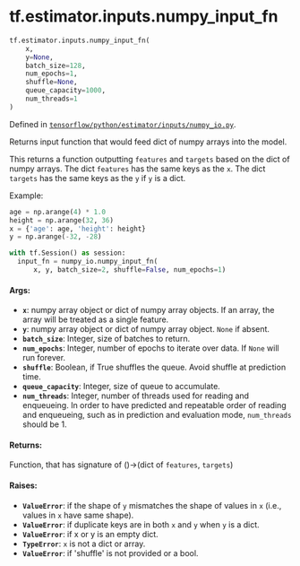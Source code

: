 <div itemscope itemtype="http://developers.google.com/ReferenceObject">
<meta itemprop="name" content="tf.estimator.inputs.numpy_input_fn" />
</div>

# tf.estimator.inputs.numpy_input_fn

``` python
tf.estimator.inputs.numpy_input_fn(
    x,
    y=None,
    batch_size=128,
    num_epochs=1,
    shuffle=None,
    queue_capacity=1000,
    num_threads=1
)
```



Defined in [`tensorflow/python/estimator/inputs/numpy_io.py`](https://www.tensorflow.org/code/tensorflow/python/estimator/inputs/numpy_io.py).

Returns input function that would feed dict of numpy arrays into the model.

This returns a function outputting `features` and `targets` based on the dict
of numpy arrays. The dict `features` has the same keys as the `x`. The dict
`targets` has the same keys as the `y` if `y` is a dict.

Example:

```python
age = np.arange(4) * 1.0
height = np.arange(32, 36)
x = {'age': age, 'height': height}
y = np.arange(-32, -28)

with tf.Session() as session:
  input_fn = numpy_io.numpy_input_fn(
      x, y, batch_size=2, shuffle=False, num_epochs=1)
```

#### Args:

* <b>`x`</b>: numpy array object or dict of numpy array objects. If an array,
    the array will be treated as a single feature.
* <b>`y`</b>: numpy array object or dict of numpy array object. `None` if absent.
* <b>`batch_size`</b>: Integer, size of batches to return.
* <b>`num_epochs`</b>: Integer, number of epochs to iterate over data. If `None` will
    run forever.
* <b>`shuffle`</b>: Boolean, if True shuffles the queue. Avoid shuffle at prediction
    time.
* <b>`queue_capacity`</b>: Integer, size of queue to accumulate.
* <b>`num_threads`</b>: Integer, number of threads used for reading and enqueueing. In
    order to have predicted and repeatable order of reading and enqueueing,
    such as in prediction and evaluation mode, `num_threads` should be 1.


#### Returns:

Function, that has signature of ()->(dict of `features`, `targets`)


#### Raises:

* <b>`ValueError`</b>: if the shape of `y` mismatches the shape of values in `x` (i.e.,
    values in `x` have same shape).
* <b>`ValueError`</b>: if duplicate keys are in both `x` and `y` when `y` is a dict.
* <b>`ValueError`</b>: if x or y is an empty dict.
* <b>`TypeError`</b>: `x` is not a dict or array.
* <b>`ValueError`</b>: if 'shuffle' is not provided or a bool.
